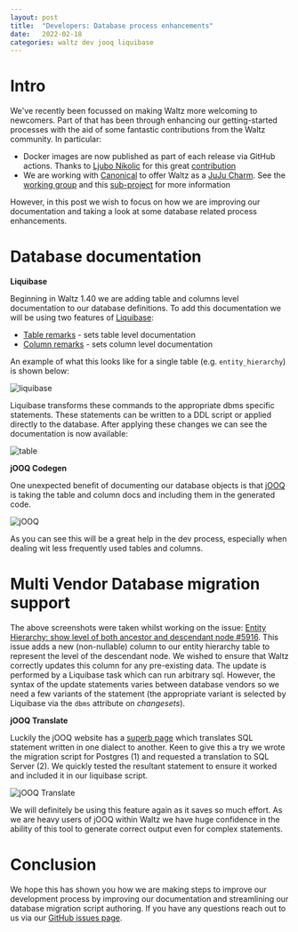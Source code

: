 ```yaml
---
layout: post
title:  "Developers: Database process enhancements"
date:   2022-02-18
categories: waltz dev jooq liquibase
---
```


# Intro

We've recently been focussed on making Waltz more welcoming to newcomers.  Part of that has been through enhancing our getting-started processes with the aid of some fantastic contributions from the Waltz community. In particular:

- Docker images are now published as part of each release via GitHub actions.  Thanks to [Ljubo Nikolic](https://github.com/ljubon) for this great [contribution](https://github.com/finos/waltz/pull/5801)
- We are working with [Canonical](https://canonical.com/) to offer Waltz as a [JuJu Charm](https://juju.is/).  See the [working group](https://github.com/finos/waltz/issues/5911) and this [sub-project](https://github.com/finos/waltz-integration-juju) for more information

However, in this post we wish to focus on how we are improving our documentation and taking a look at some database related process enhancements.

# Database documentation

**Liquibase**

Beginning in Waltz 1.40 we are adding table and columns level documentation to our database definitions.  To add this documentation we will be using two features of [Liquibase](https://liquibase.org/):

- [Table remarks](https://docs.liquibase.com/change-types/set-table-remarks.html) - sets table level documentation
- [Column remarks](https://docs.liquibase.com/change-types/set-column-remarks.html) - sets column level documentation

An example of what this looks like for a single table (e.g. `entity_hierarchy`) is shown below:

![liquibase](/blog/assets/images/database-remarks/liquibase.png)

Liquibase transforms these commands to the appropriate dbms specific statements.  These statements can be written to a DDL script or applied directly to the database.  After applying these changes we can see the documentation is now available:

![table](/blog/assets/images/database-remarks/table.png)

**jOOQ Codegen**

One unexpected benefit of documenting our database objects is that [jOOQ](https://www.jooq.org/) is taking the table and column docs and including them in the generated code.    

![jOOQ](/blog/assets/images/database-remarks/jooq.png)

As you can see this will be a great help in the dev process, especially when dealing wit less frequently used tables and columns.  


# Multi Vendor Database migration support

The above screenshots were taken whilst working on the issue:  [Entity Hierarchy: show level of both ancestor and descendant node #5916](https://github.com/finos/waltz/issues/5916).  This issue adds a new (non-nullable) column to our entity hierarchy table to represent the level of the descendant node.  We wished to ensure that Waltz correctly updates this column for any pre-existing data.  The update is performed by a Liquibase task which can run arbitrary sql.  However, the syntax of the update statements varies between database vendors so we need a few variants of the statement (the appropriate variant is selected by Liquibase via the `dbms` attribute on _changesets_).  

**jOOQ Translate**
 
Luckily the jOOQ website has a [superb page](https://www.jooq.org/translate/) which translates SQL statement written in one dialect to another.  Keen to give this a try we wrote the migration script for Postgres (1) and requested a translation to SQL Server (2).  We quickly tested the resultant statement to ensure it worked and included it in our liquibase script.   

![jOOQ Translate](/blog/assets/images/database-remarks/jooq-translate.png)

We will definitely be using this feature again as it saves so much effort.  As we are heavy users of jOOQ within Waltz we have huge confidence in the ability of this tool to generate correct output even for complex statements.

# Conclusion

We hope this has shown you how we are making steps to improve our development process by improving our documentation and streamlining our database migration script authoring.  If you have any questions reach out to us via our [GitHub issues page](https://github.com/finos/waltz/issues/new).  





